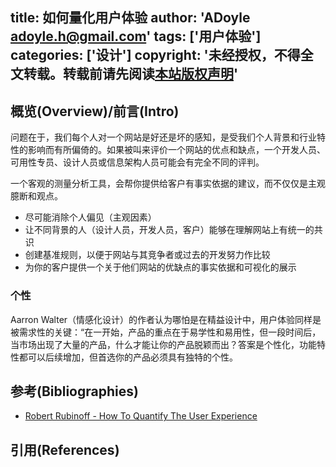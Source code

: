 title: 如何量化用户体验
author: 'ADoyle <adoyle.h@gmail.com>'
tags: ['用户体验']
categories: ['设计']
copyright: '未经授权，不得全文转载。转载前请先阅读[本站版权声明](http://adoyle.me/blog/copyright.html)'
---

## 概览(Overview)/前言(Intro)

问题在于，我们每个人对一个网站是好还是坏的感知，是受我们个人背景和行业特性的影响而有所偏倚的。如果被叫来评价一个网站的优点和缺点，一个开发人员、可用性专员、设计人员或信息架构人员可能会有完全不同的评判。

一个客观的测量分析工具，会帮你提供给客户有事实依据的建议，而不仅仅是主观臆断和观点。

- 尽可能消除个人偏见（主观因素）
- 让不同背景的人（设计人员，开发人员，客户）能够在理解网站上有统一的共识
- 创建基准规则，以便于网站与其竞争者或过去的开发努力作比较
- 为你的客户提供一个关于他们网站的优缺点的事实依据和可视化的展示


<!-- more -->

### 个性
Aarron Walter（情感化设计）的作者认为哪怕是在精益设计中，用户体验同样是被需求性的关键：“在一开始，产品的重点在于易学性和易用性，但一段时间后，当市场出现了大量的产品，什么才能让你的产品脱颖而出？答案是个性化，功能特性都可以后续增加，但首选你的产品必须具有独特的个性。


## 参考(Bibliographies)
- [Robert Rubinoff - How To Quantify The User Experience][B1]


## 引用(References)
[^1]: [][R1]


<!-- 以下是相关链接 -->

[R1]: <url> "备注"

[B1]: http://www.sitepoint.com/quantify-user-experience/ "备注"
